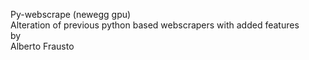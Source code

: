 Py-webscrape (newegg gpu)<br>
Alteration of previous python based webscrapers with added features
<br>by<br>
Alberto Frausto
